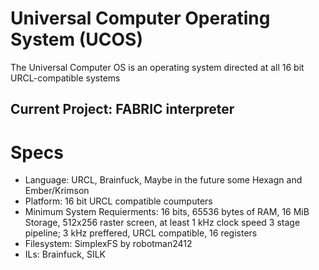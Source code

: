 # Universal Computer Operating System (UCOS)
The Universal Computer OS is an operating system directed at all 16 bit URCL-compatible systems

## Current Project: FABRIC interpreter

# Specs
- Language: URCL, Brainfuck, Maybe in the future some Hexagn and Ember/Krimson
- Platform: 16 bit URCL compatible coumputers
- Minimum System Requierments: 16 bits, 65536 bytes of RAM, 16 MiB Storage, 512x256 raster screen, at least 1 kHz clock speed 3 stage pipeline; 3 kHz preffered, URCL compatible, 16 registers
- Filesystem: SimplexFS by robotman2412
- ILs: Brainfuck, SILK 
